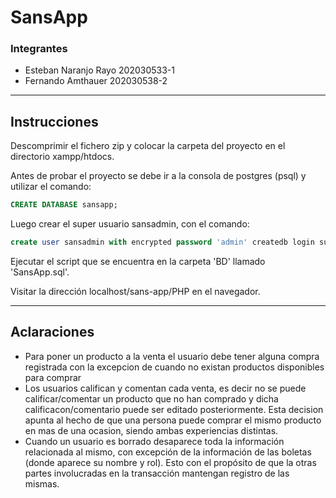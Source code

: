 # SansApp
### Integrantes
- Esteban Naranjo Rayo	202030533-1
- Fernando Amthauer	202030538-2
---

## Instrucciones

Descomprimir el fichero zip y colocar la carpeta del proyecto en el directorio xampp/htdocs.

Antes de probar el proyecto se debe ir a la consola de postgres (psql) y utilizar el comando: 
```sql
CREATE DATABASE sansapp;
```
Luego crear el super usuario sansadmin, con el comando:
```sql
create user sansadmin with encrypted password 'admin' createdb login superuser;
```

Ejecutar el script que se encuentra en la carpeta 'BD' llamado 'SansApp.sql'.

Visitar la dirección localhost/sans-app/PHP en el navegador.

---

## Aclaraciones
- Para poner un producto a la venta el usuario debe tener alguna compra registrada con la excepcion de cuando no existan productos disponibles para comprar
- Los usuarios califican y comentan cada venta, es decir no se puede calificar/comentar un producto que no han comprado y dicha calificacon/comentario puede ser editado posteriormente. Esta decision apunta al hecho de que una persona puede comprar el mismo producto en mas de una ocasion, siendo ambas experiencias distintas.
- Cuando un usuario es borrado desaparece toda la información relacionada al mismo, con excepción de la información de las boletas (donde aparece su nombre y rol). Esto con el propósito de que la otras partes involucradas en la transacción mantengan registro de las mismas.

